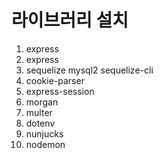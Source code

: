 # 라이브러리 설치

1. express
2. express
3. sequelize mysql2 sequelize-cli
4. cookie-parser
5. express-session
6. morgan
7. multer
8. dotenv
9. nunjucks
10. nodemon
